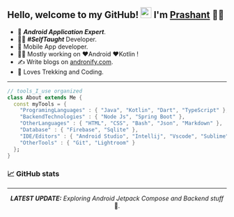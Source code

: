 ## Hello, welcome to my GitHub! <img src="https://raw.githubusercontent.com/zluvsand/zluvsand/master/wave.gif" width="25px"> I'm [Prashant]() 🙋‍♂️

- 👦 ***Android Application Expert***.
- 👨‍💻 ***#SelfTaught*** Developer.
- 📱 Mobile App developer.
- 👨‍💻 Mostly working on ❤️Android ❤️Kotlin !
- ✍️ Write blogs on [andronify.com](https://andronify.com).
- 🚵 Loves Trekking and Coding.

<hr></hr>

```dart
// tools_I_use organized
class About extends Me { 
  const myTools = {  
    "ProgramingLanguages" : { "Java", "Kotlin", "Dart", "TypeScript" },
    "BackendTechnologies" : { "Node Js", "Spring Boot" },
    "OtherLanguages" : { "HTML", "CSS", "Bash", "Json", "Markdown" },
    "Database" : { "Firebase", "Sqlite" },
    "IDE/Editors" : { "Android Studio", "Intellij", "Vscode", "Sublime" },
    "OtherTools" : { "Git", "Lightroom" }
  };
}
```

### 📈 GitHub stats

<div align="center" >
  
<!-- ![](http://github-profile-summary-cards.vercel.app/api/cards/profile-details?username=prbale&theme=dracula)
<p align = "center">
  <img src = "http://github-profile-summary-cards.vercel.app/api/cards/repos-per-language?username=prbale&theme=dracula" width = 400>
  <img src = "http://github-profile-summary-cards.vercel.app/api/cards/most-commit-language?username=prbale&theme=dracula" width = 400>
</p>
<p align = "center">
  <img src = "http://github-profile-summary-cards.vercel.app/api/cards/stats?username=prbale&theme=dracula" width = 400>
  <img src = "http://github-profile-summary-cards.vercel.app/api/cards/productive-time?username=prbale&theme=dracula&utcOffset=8" width = 400>
</p>
   -->
<hr></hr>

_**LATEST UPDATE:**_ _Exploring Android Jetpack Compose and Backend stuff_ 🥽.
</div>

